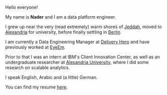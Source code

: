Hello everyone!

My name is **Nader** and I am a data platform engineer.

I grew up near the very (read extremely) warm shores of [Jeddah](https://en.wikipedia.org/wiki/Jeddah), moved to [Alexandria](https://en.wikipedia.org/wiki/Alexandria) for university, before finally settling in [Berlin](https://en.m.wikipedia.org/wiki/Berlin).

I am currently a Data Engineering Manager at [Delivery Hero](https://deliveryhero.com) and have previously worked at [EyeEm](https://eyeem.com).

Prior to that I was an intern at IBM's Client Innovation Center, as well as an undergraduate researcher at [Alexandria University](https://en.wikipedia.org/wiki/Alexandria_University), where I did some research on scalable analytics.

I speak English, Arabic and (a little) German.

You can find my resume [here](/NaderElsharkawyResume.pdf).
